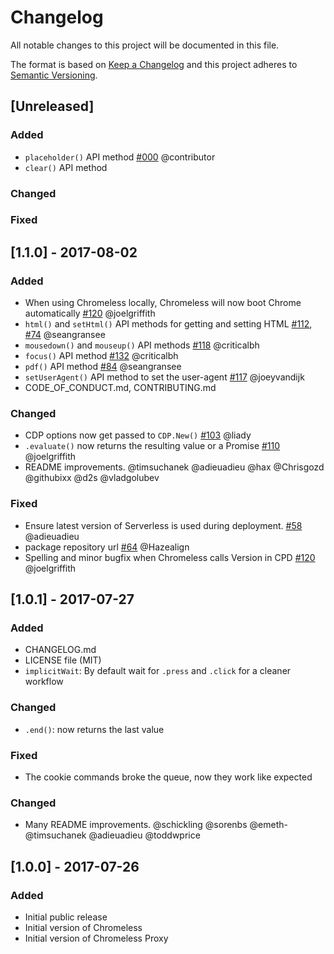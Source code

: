 # Changelog
All notable changes to this project will be documented in this file.

The format is based on [Keep a Changelog](http://keepachangelog.com/en/1.0.0/)
and this project adheres to [Semantic Versioning](http://semver.org/spec/v2.0.0.html).


## [Unreleased]

### Added
- `placeholder()` API method [#000](https://github.com/graphcool/chromeless/pull/000) @contributor
- `clear()` API method

### Changed

### Fixed


## [1.1.0] - 2017-08-02

### Added
- When using Chromeless locally, Chromeless will now boot Chrome automatically [#120](https://github.com/graphcool/chromeless/pull/120) @joelgriffith
- `html()` and `setHtml()` API methods for getting and setting HTML [#112](https://github.com/graphcool/chromeless/pull/112), [#74](https://github.com/graphcool/chromeless/issues/74) @seangransee
- `mousedown()` and `mouseup()` API methods [#118](https://github.com/graphcool/chromeless/pull/118) @criticalbh
- `focus()` API method [#132](https://github.com/graphcool/chromeless/pull/132) @criticalbh
- `pdf()` API method [#84](https://github.com/graphcool/chromeless/pull/84) @seangransee
- `setUserAgent()` API method to set the user-agent [#117](https://github.com/graphcool/chromeless/pull/117) @joeyvandijk
- CODE_OF_CONDUCT.md, CONTRIBUTING.md

### Changed
- CDP options now get passed to `CDP.New()` [#103](https://github.com/graphcool/chromeless/pull/103) @liady
- `.evaluate()` now returns the resulting value or a Promise [#110](https://github.com/graphcool/chromeless/pull/110) @joelgriffith
- README improvements. @timsuchanek @adieuadieu @hax @Chrisgozd @githubixx @d2s @vladgolubev

### Fixed
- Ensure latest version of Serverless is used during deployment. [#58](https://github.com/graphcool/chromeless/issues/58) @adieuadieu
- package repository url [#64](https://github.com/graphcool/chromeless/pull/64) @Hazealign
- Spelling and minor bugfix when Chromeless calls Version in CPD [#120](https://github.com/graphcool/chromeless/pull/120) @joelgriffith


## [1.0.1] - 2017-07-27
### Added
- CHANGELOG.md
- LICENSE file (MIT)
- `implicitWait`: By default wait for `.press` and `.click` for a cleaner workflow

### Changed
- `.end()`: now returns the last value

### Fixed
- The cookie commands broke the queue, now they work like expected

### Changed
- Many README improvements. @schickling @sorenbs @emeth- @timsuchanek @adieuadieu @toddwprice


## [1.0.0] - 2017-07-26
### Added
- Initial public release
- Initial version of Chromeless
- Initial version of Chromeless Proxy
